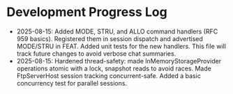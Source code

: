 # Development Progress Log

- 2025-08-15: Added MODE, STRU, and ALLO command handlers (RFC 959 basics). Registered them in session dispatch and advertised MODE/STRU in FEAT. Added unit tests for the new handlers. This file will track future changes to avoid verbose chat summaries.
- 2025-08-15: Hardened thread-safety: made InMemoryStorageProvider operations atomic with a lock, snapshot reads to avoid races. Made FtpServerHost session tracking concurrent-safe. Added a basic concurrency test for parallel sessions.
